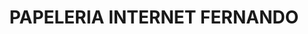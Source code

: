 ---
title: "PAPELERIA INTERNET FERNANDO"
url: /tijuana/papeleria-internet-fernando/
shop: material de oficina
---